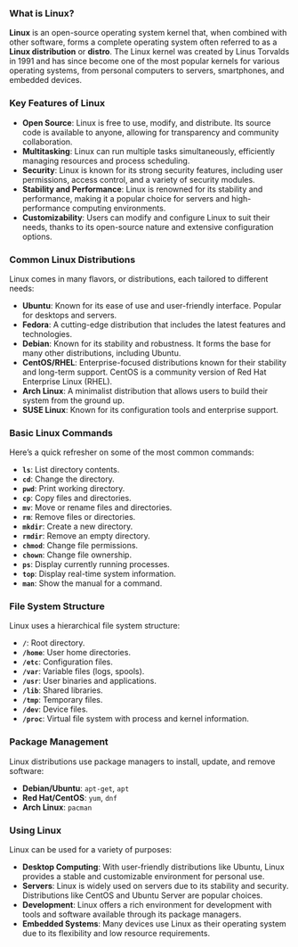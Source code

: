 
### **What is Linux?**

**Linux** is an open-source operating system kernel that, when combined with other software, forms a complete operating system often referred to as a **Linux distribution** or **distro**. The Linux kernel was created by Linus Torvalds in 1991 and has since become one of the most popular kernels for various operating systems, from personal computers to servers, smartphones, and embedded devices.

### **Key Features of Linux**

- **Open Source**: Linux is free to use, modify, and distribute. Its source code is available to anyone, allowing for transparency and community collaboration.
- **Multitasking**: Linux can run multiple tasks simultaneously, efficiently managing resources and process scheduling.
- **Security**: Linux is known for its strong security features, including user permissions, access control, and a variety of security modules.
- **Stability and Performance**: Linux is renowned for its stability and performance, making it a popular choice for servers and high-performance computing environments.
- **Customizability**: Users can modify and configure Linux to suit their needs, thanks to its open-source nature and extensive configuration options.

### **Common Linux Distributions**

Linux comes in many flavors, or distributions, each tailored to different needs:

- **Ubuntu**: Known for its ease of use and user-friendly interface. Popular for desktops and servers.
- **Fedora**: A cutting-edge distribution that includes the latest features and technologies.
- **Debian**: Known for its stability and robustness. It forms the base for many other distributions, including Ubuntu.
- **CentOS/RHEL**: Enterprise-focused distributions known for their stability and long-term support. CentOS is a community version of Red Hat Enterprise Linux (RHEL).
- **Arch Linux**: A minimalist distribution that allows users to build their system from the ground up.
- **SUSE Linux**: Known for its configuration tools and enterprise support.

### **Basic Linux Commands**

Here’s a quick refresher on some of the most common commands:

- **`ls`**: List directory contents.
- **`cd`**: Change the directory.
- **`pwd`**: Print working directory.
- **`cp`**: Copy files and directories.
- **`mv`**: Move or rename files and directories.
- **`rm`**: Remove files or directories.
- **`mkdir`**: Create a new directory.
- **`rmdir`**: Remove an empty directory.
- **`chmod`**: Change file permissions.
- **`chown`**: Change file ownership.
- **`ps`**: Display currently running processes.
- **`top`**: Display real-time system information.
- **`man`**: Show the manual for a command.

### **File System Structure**

Linux uses a hierarchical file system structure:

- **`/`**: Root directory.
- **`/home`**: User home directories.
- **`/etc`**: Configuration files.
- **`/var`**: Variable files (logs, spools).
- **`/usr`**: User binaries and applications.
- **`/lib`**: Shared libraries.
- **`/tmp`**: Temporary files.
- **`/dev`**: Device files.
- **`/proc`**: Virtual file system with process and kernel information.

### **Package Management**

Linux distributions use package managers to install, update, and remove software:

- **Debian/Ubuntu**: `apt-get`, `apt`
- **Red Hat/CentOS**: `yum`, `dnf`
- **Arch Linux**: `pacman`

### **Using Linux**

Linux can be used for a variety of purposes:

- **Desktop Computing**: With user-friendly distributions like Ubuntu, Linux provides a stable and customizable environment for personal use.
- **Servers**: Linux is widely used on servers due to its stability and security. Distributions like CentOS and Ubuntu Server are popular choices.
- **Development**: Linux offers a rich environment for development with tools and software available through its package managers.
- **Embedded Systems**: Many devices use Linux as their operating system due to its flexibility and low resource requirements.
